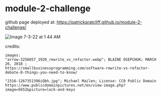 # module-2-challenge
 github page deployed at:
 https://patrickaratcliff.github.io/module-2-challenge/

![Image 7-3-22 at 1 44 AM](https://user-images.githubusercontent.com/105676179/177030659-ca3074a1-4fd7-48d3-b1e5-02d270ab1f7d.jpg)

 credits:

    images: 
    "arrow-3256057_1920_rewrite_vs_refactor.webp"; BLAINE OSEPCHUK; MARCH 26, 2018 ;
    https://smallbusinessprogramming.com/software-rewrite-vs-refactor-debate-8-things-you-need-to-know/

    "2316-1267351396iQbh.jpg"; Michael Mailen; License: CC0 Public Domain
    https://www.publicdomainpictures.net/en/view-image.php?image=5652&picture=lock-and-keys

